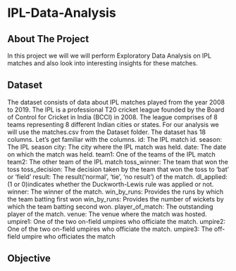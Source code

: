 # IPL-Data-Analysis

## About The Project
In this project we will we will perform Exploratory Data Analysis on IPL matches and also look into interesting insights for these matches.

## Dataset
The dataset consists of data about IPL matches played from the year 2008 to 2019. The IPL is a professional T20 cricket league founded by the Board of Control for Cricket in India (BCCI) in 2008. The league comprises of 8 teams representing 8 different Indian cities or states. For our analysis we will use the matches.csv from the Dataset folder.
The dataset has 18 columns. Let’s get familiar with the columns.
id: The IPL match id.
season: The IPL season
city: The city where the IPL match was held.
date: The date on which the match was held.
team1: One of the teams of the IPL match
team2: The other team of the IPL match
toss_winner: The team that won the toss
toss_decision: The decision taken by the team that won the toss to ‘bat’ or ‘field’
result: The result(‘normal’, ‘tie’, ‘no result’) of the match.
dl_applied: (1 or 0)indicates whether the Duckworth-Lewis rule was applied or not.
winner: The winner of the match.
win_by_runs: Provides the runs by which the team batting first won
win_by_runs: Provides the number of wickets by which the team batting second won.
player_of_match: The outstanding player of the match.
venue: The venue where the match was hosted.
umpire1: One of the two on-field umpires who officiate the match.
umpire2: One of the two on-field umpires who officiate the match.
umpire3: The off-field umpire who officiates the match

## Objective
